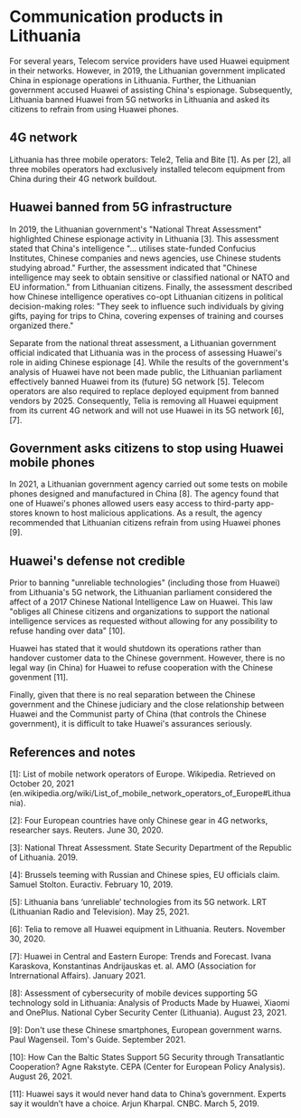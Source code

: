 # Communication products in Lithuania
For several years, Telecom service providers have used Huawei equipment in their networks. 
However, in 2019, the Lithuanian government implicated China in espionage operations in Lithuania.
Further, the Lithuanian government accused Huawei of assisting China's espionage.
Subsequently, Lithuania banned Huawei from 5G networks in Lithuania and asked its citizens to refrain from using Huawei phones.

## 4G network
Lithuania has three mobile operators: Tele2, Telia and Bite \[1\].
As per \[2\], all three mobiles operators had exclusively installed telecom equipment from China during their 4G network buildout.

## Huawei banned from 5G infrastructure
In 2019, the Lithuanian government's "National Threat Assessment" highlighted Chinese espionage activity in Lithuania \[3\].
This assessment stated that China's intelligence "...  utilises state-funded Confucius Institutes, Chinese companies and news agencies, use Chinese students studying abroad."
Further, the assessment indicated that "Chinese intelligence may seek to obtain sensitive or classified national or NATO and EU information." from Lithuanian citizens.
Finally, the assessment described how Chinese intelligence operatives co-opt Lithuanian citizens in political decision-making roles: "They seek to influence such individuals by giving gifts, paying for trips to China, covering expenses of training and courses organized there."

Separate from the national threat assessment, a Lithuanian government official indicated that Lithuania was in the process of assessing Huawei's role in aiding Chinese espionage \[4\].
While the results of the government's analysis of Huawei have not been made public, the Lithuanian parliament effectively banned Huawei from its (future) 5G network \[5\].
Telecom operators are also required to replace deployed equipment from banned vendors by 2025.
Consequently, Telia is removing all Huawei equipment from its current 4G network and will not use Huawei in its 5G network \[6\], \[7\].

## Government asks citizens to stop using Huawei mobile phones
In 2021, a Lithuanian government agency carried out some tests on mobile phones designed and manufactured in China \[8\].
The agency found that one of Huawei's phones allowed users easy access to third-party app-stores known to host malicious applications.
As a result, the agency recommended that Lithuanian citizens refrain from using Huawei phones \[9\].

## Huawei's defense not credible
Prior to banning "unreliable technologies" (including those from Huawei) from Lithuania's 5G network, the Lithuanian parliament considered the affect of a 2017 Chinese National Intelligence Law on Huawei.
This law "obliges all Chinese citizens and organizations to support the national intelligence services as requested without allowing for any possibility to refuse handing over data" \[10\].

Huawei has stated that it would shutdown its operations rather than handover customer data to the Chinese government.
However, there is no legal way (in China) for Huawei to refuse cooperation with the Chinese govenment \[11\].

Finally, given that there is no real separation between the Chinese government and the Chinese judiciary and the close relationship between Huawei and the Communist party of China (that controls the Chinese government), it is difficult to take Huawei's assurances seriously.

## References and notes
\[1\]: List of mobile network operators of Europe. Wikipedia. Retrieved on October 20, 2021 (en.wikipedia.org/wiki/List_of_mobile_network_operators_of_Europe#Lithuania).

\[2\]: Four European countries have only Chinese gear in 4G networks, researcher says. Reuters. June 30, 2020.

\[3\]: National Threat Assessment. State Security Department of the Republic of Lithuania. 2019.

\[4\]: Brussels teeming with Russian and Chinese spies, EU officials claim. Samuel Stolton. Euractiv. February 10, 2019.

\[5\]: Lithuania bans ‘unreliable’ technologies from its 5G network. LRT (Lithuanian Radio and Television). May 25, 2021.

\[6\]: Telia to remove all Huawei equipment in Lithuania. Reuters. November 30, 2020.

\[7\]: Huawei in Central and Eastern Europe: Trends and Forecast. Ivana Karaskova, Konstantinas Andrijauskas et. al. AMO (Association for Intrernational Affairs). January 2021.

\[8\]: Assessment of cybersecurity of mobile devices supporting 5G technology sold in Lithuania: Analysis of Products Made by Huawei, Xiaomi and OnePlus. National Cyber Security Center (Lithuania). August 23, 2021.

\[9\]: Don't use these Chinese smartphones, European government warns. Paul Wagenseil. Tom's Guide. September 2021. 

\[10\]: How Can the Baltic States Support 5G Security through Transatlantic Cooperation? Agne Rakstyte. CEPA (Center for European Policy Analysis). August 26, 2021.

\[11\]: Huawei says it would never hand data to China’s government. Experts say it wouldn’t have a choice. Arjun Kharpal. CNBC. March 5, 2019.
